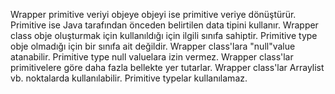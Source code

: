 Wrapper primitive veriyi objeye objeyi ise primitive veriye dönüştürür. Primitive ise Java tarafından önceden belirtilen data tipini kullanır.
Wrapper class obje oluşturmak için kullanıldığı için ilgili sınıfa sahiptir. Primitive type obje olmadığı için bir sınıfa ait değildir.
Wrapper class'lara "null"value atanabilir. Primitive type null valuelara izin vermez.
Wrapper class'lar primitivelere göre  daha fazla bellekte yer tutarlar.
Wrapper class'lar Arraylist vb. noktalarda kullanılabilir. Primitive typelar kullanılamaz.
